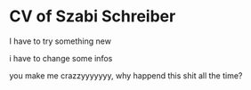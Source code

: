 # CV of Szabi Schreiber

I have to try something new

i have to change some infos

you make me crazzyyyyyyy, why happend this shit all the time?
